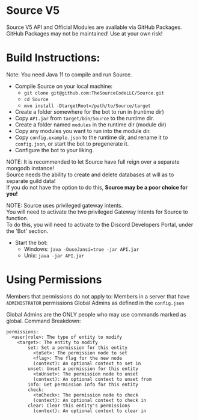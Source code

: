 # Source V5

Source V5 API and Official Modules are available via GitHub Packages.
GitHub Packages may not be maintained! Use at your own risk!

# Build Instructions:
Note: You need Java 11 to compile and run Source.

* Compile Source on your local machine:
  - `git clone git@github.com:TheSourceCodeLLC/Source.git`
  - `cd Source`
  - `mvn install -DtargetRoot=/path/to/Source/target`
* Create a folder somewhere for the bot to run in (runtime dir)
* Copy `API.jar` from `target/bin/Source` to the runtime dir.
* Create a folder named `modules` in the runtime dir (module dir)
* Copy any modules you want to run into the module dir. 
* Copy `config.example.json` to the runtime dir, and rename it to `config.json`, or start the bot to pregenerate it.
* Configure the bot to your liking.

NOTE: It is recommended to let Source have full reign over a separate mongodb instance! <br>
Source needs the ability to create and delete databases at will as to separate guild data! <br>
If you do not have the option to do this, **Source may be a poor choice for you!** <br>

NOTE: Source uses privileged gateway intents. <br>
You will need to activate the two privileged Gateway Intents for Source to function. <br>
To do this, you will need to activate to the Discord Developers Portal, under the 'Bot' section. <br>

* Start the bot:
  * Windows: `java -DuseJansi=true -jar API.jar`
  * Unix: `java -jar API.jar`

# Using Permissions
Members that permissions do not apply to:
  Members in a server that have `ADMINISTRATOR` permissions
  Global Admins as defined in the `config.json`

Global Admins are the ONLY people who may use commands marked as global.
Command Breakdown:
```
permissions:
  <user|role>: The type of entity to modify
    <target>: The entity to modify
        set: Set a permission for this entity
          <toSet>: The permission node to set
          <flag>: The flag for the new node
          (context): An optional context to set in
        unset: Unset a permission for this entity
          <toUnset>: The permission node to unset
          (context): An optional context to unset from
        info: Get permission info for this entity
        check:
          <toCheck>: The permission node to check
          (context): An optional context to check in
        clear: Clear this entity's permissions
          (context): An optional context to clear in
```